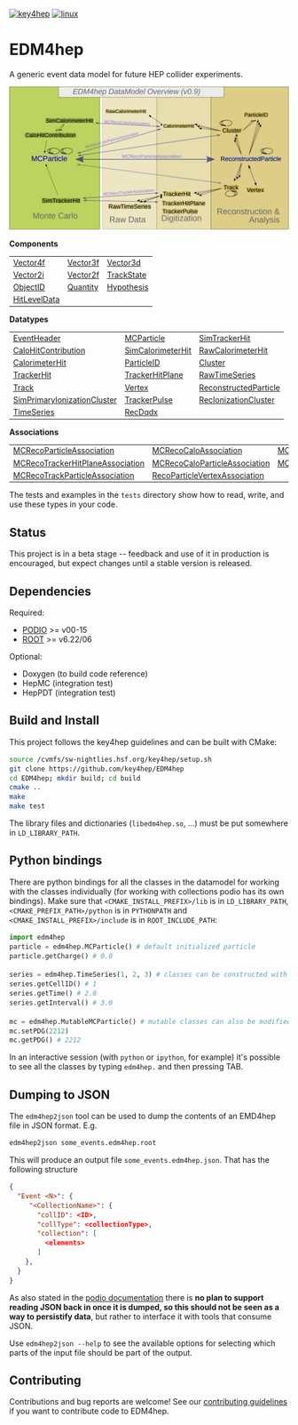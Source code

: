 
[![key4hep](https://github.com/key4hep/EDM4hep/workflows/key4hep_linux/badge.svg)](https://github.com/key4hep/EDM4hep/actions/workflows/key4hep_linux.yml)
[![linux](https://github.com/key4hep/EDM4hep/actions/workflows/lcg_linux_with_podio.yml/badge.svg)](https://github.com/key4hep/EDM4hep/actions/workflows/lcg_linux_with_podio.yml)
# EDM4hep


A generic event data model for future HEP collider experiments.

![](doc/edm4hep_diagram.svg)

**Components**

| | | |
|-|-|-|
| [Vector4f](https://github.com/key4hep/EDM4hep/blob/main/edm4hep.yaml#L9)       | [Vector3f](https://github.com/key4hep/EDM4hep/blob/main/edm4hep.yaml#L26)  | [Vector3d](https://github.com/key4hep/EDM4hep/blob/main/edm4hep.yaml#L41)    |
| [Vector2i](https://github.com/key4hep/EDM4hep/blob/main/edm4hep.yaml#L60)      | [Vector2f](https://github.com/key4hep/EDM4hep/blob/main/edm4hep.yaml#L74)  | [TrackState](https://github.com/key4hep/EDM4hep/blob/main/edm4hep.yaml#L88)  |
| [ObjectID](https://github.com/key4hep/EDM4hep/blob/main/edm4hep.yaml#L111)     | [Quantity](https://github.com/key4hep/EDM4hep/blob/main/edm4hep.yaml#L123) | [Hypothesis](https://github.com/key4hep/EDM4hep/blob/main/edm4hep.yaml#L131) |
| [HitLevelData](https://github.com/key4hep/EDM4hep/blob/main/edm4hep.yaml#L138) | | |


**Datatypes**

| | | |
|-|-|-|
| [EventHeader](https://github.com/key4hep/EDM4hep/blob/main/edm4hep.yaml#L148)         | [MCParticle](https://github.com/key4hep/EDM4hep/blob/main/edm4hep.yaml#L158)        | [SimTrackerHit](https://github.com/key4hep/EDM4hep/blob/main/edm4hep.yaml#L227)         |
| [CaloHitContribution](https://github.com/key4hep/EDM4hep/blob/main/edm4hep.yaml#L261) | [SimCalorimeterHit](https://github.com/key4hep/EDM4hep/blob/main/edm4hep.yaml#L273) | [RawCalorimeterHit](https://github.com/key4hep/EDM4hep/blob/main/edm4hep.yaml#L285)     |
| [CalorimeterHit](https://github.com/key4hep/EDM4hep/blob/main/edm4hep.yaml#L294)      | [ParticleID](https://github.com/key4hep/EDM4hep/blob/main/edm4hep.yaml#L306)        | [Cluster](https://github.com/key4hep/EDM4hep/blob/main/edm4hep.yaml#L319)               |
| [TrackerHit](https://github.com/key4hep/EDM4hep/blob/main/edm4hep.yaml#L340)          | [TrackerHitPlane](https://github.com/key4hep/EDM4hep/blob/main/edm4hep.yaml#L357)   | [RawTimeSeries](https://github.com/key4hep/EDM4hep/blob/main/edm4hep.yaml#L378)                |
| [Track](https://github.com/key4hep/EDM4hep/blob/main/edm4hep.yaml#L391)               | [Vertex](https://github.com/key4hep/EDM4hep/blob/main/edm4hep.yaml#L410)            | [ReconstructedParticle](https://github.com/key4hep/EDM4hep/blob/main/edm4hep.yaml#L427) |
| [SimPrimaryIonizationCluster](https://github.com/key4hep/EDM4hep/blob/main/edm4hep.yaml#L531) | [TrackerPulse](https://github.com/key4hep/EDM4hep/blob/main/edm4hep.yaml#L549) | [RecIonizationCluster](https://github.com/key4hep/EDM4hep/blob/main/edm4hep.yaml#L562) |
| [TimeSeries](https://github.com/key4hep/EDM4hep/blob/main/edm4hep.yaml#L573) | [RecDqdx](https://github.com/key4hep/EDM4hep/blob/main/edm4hep.yaml#L585) |                                                                                          |

**Associations**

| | | |
|-|-|-|
| [MCRecoParticleAssociation](https://github.com/key4hep/EDM4hep/blob/main/edm4hep.yaml#L457)        | [MCRecoCaloAssociation](https://github.com/key4hep/EDM4hep/blob/main/edm4hep.yaml#L466)         | [MCRecoTrackerAssociation](https://github.com/key4hep/EDM4hep/blob/main/edm4hep.yaml#L475)         |
| [MCRecoTrackerHitPlaneAssociation](https://github.com/key4hep/EDM4hep/blob/main/edm4hep.yaml#L484) | [MCRecoCaloParticleAssociation](https://github.com/key4hep/EDM4hep/blob/main/edm4hep.yaml#L493) | [MCRecoClusterParticleAssociation](https://github.com/key4hep/EDM4hep/blob/main/edm4hep.yaml#L502) |
| [MCRecoTrackParticleAssociation](https://github.com/key4hep/EDM4hep/blob/main/edm4hep.yaml#L511)   | [RecoParticleVertexAssociation](https://github.com/key4hep/EDM4hep/blob/main/edm4hep.yaml#L520) |                                                                                                      |

The tests and examples in the `tests` directory show how to read, write, and use these types in your code.


## Status

This project is in a beta stage -- feedback and use of it in production is encouraged, but expect changes until a stable version is released.

## Dependencies

Required:

* [PODIO](https://github.com/AIDASoft/podio) >= v00-15
* [ROOT](https://github.com/root-project/root) >= v6.22/06

Optional:

* Doxygen (to build code reference)
* HepMC (integration test)
* HepPDT (integration test)

## Build and Install

This project follows the key4hep guidelines and can be built with CMake:

```sh
source /cvmfs/sw-nightlies.hsf.org/key4hep/setup.sh
git clone https://github.com/key4hep/EDM4hep
cd EDM4hep; mkdir build; cd build
cmake ..
make
make test
```

The library files and dictionaries (`libedm4hep.so`, ...) must be put somewhere in `LD_LIBRARY_PATH`.

## Python bindings
There are python bindings for all the classes in the datamodel for working with
the classes individually (for working with collections podio has its own
bindings). Make sure that `<CMAKE_INSTALL_PREFIX>/lib` is in `LD_LIBRARY_PATH`,
`<CMAKE_PREFIX_PATH>/python` is in `PYTHONPATH` and `<CMAKE_INSTALL_PREFIX>/include` is in `ROOT_INCLUDE_PATH`:
```python
import edm4hep
particle = edm4hep.MCParticle() # default initialized particle
particle.getCharge() # 0.0

series = edm4hep.TimeSeries(1, 2, 3) # classes can be constructed with non-default parameters
series.getCellID() # 1
series.getTime() # 2.0
series.getInterval() # 3.0

mc = edm4hep.MutableMCParticle() # mutable classes can also be modified
mc.setPDG(2212)
mc.getPDG() # 2212
```

In an interactive session (with `python` or `ipython`, for example) it's
possible to see all the classes by typing `edm4hep.` and then pressing TAB.

## Dumping to JSON
The `edm4hep2json` tool can be used to dump the contents of an EMD4hep file in
JSON format. E.g.

```bash
edm4hep2json some_events.edm4hep.root
```

This will produce an output file `some_events.edm4hep.json`. That has the following structure
```json
{
  "Event <N>": {
     "<CollectionName>": {
       "collID": <ID>,
       "collType": <collectionType>,
       "collection": [
         <elements>
       ]
    },
  }
}
```

As also stated in the [podio
documentation](https://github.com/AIDASoft/podio/blob/master/doc/advanced_topics.md#dumping-json)
there is **no plan to support reading JSON back in once it is dumped, so this
should not be seen as a way to persistify data**, but rather to interface it
with tools that consume JSON.

Use `edm4hep2json --help` to see the available options for selecting which parts
of the input file should be part of the output.

## Contributing

Contributions and bug reports are welcome! See our [contributing guidelines](doc/contributing.md) if you want to contribute code to EDM4hep.
